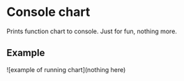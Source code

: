 # Console chart

Prints function chart to console. Just for fun, nothing more.

## Example

![example of running chart](nothing here)